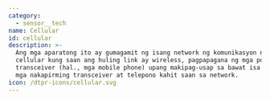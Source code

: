 ```yaml
---
category:
  - sensor__tech
name: Cellular
id: cellular
description: >-
  Ang mga aparatong ito ay gumagamit ng isang network ng komunikasyon ng
  cellular kung saan ang huling link ay wireless, pagpapagana ng mga portable
  transceiver (hal., mga mobile phone) upang makipag-usap sa bawat isa at may
  mga nakapirming transceiver at telepono kahit saan sa network.
icon: /dtpr-icons/cellular.svg
---
```



